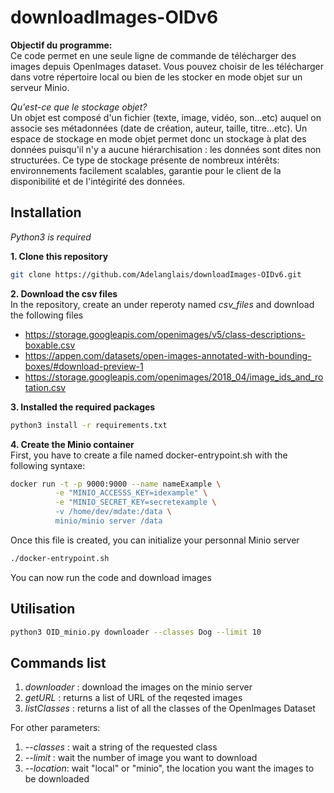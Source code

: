 # downloadImages-OIDv6
**Objectif du programme:**  
Ce code permet en une seule ligne de commande de télécharger des images depuis OpenImages dataset. Vous pouvez choisir de les télécharger dans votre répertoire local ou bien de les stocker en mode objet sur un serveur Minio.

*Qu'est-ce que le stockage objet?*  
Un objet est composé d'un fichier (texte, image, vidéo, son...etc) auquel on associe ses métadonnées (date de création, auteur, taille, titre...etc). Un espace de stockage en mode objet permet donc un stockage à plat des données puisqu'il n'y a aucune hiérarchisation : les données sont dites non structurées. Ce type de stockage présente de nombreux intérêts: environnements facilement scalables, garantie pour le client de la disponibilité et de l'intégirité des données.

## Installation
_Python3 is required_

**1. Clone this repository**
```bash
git clone https://github.com/Adelanglais/downloadImages-OIDv6.git
```  
**2. Download the csv files**  
In the repository, create an under reperoty named _csv_files_ and download the following files
* https://storage.googleapis.com/openimages/v5/class-descriptions-boxable.csv
* https://appen.com/datasets/open-images-annotated-with-bounding-boxes/#download-preview-1
* https://storage.googleapis.com/openimages/2018_04/image_ids_and_rotation.csv  

**3. Installed the required packages**  
```bash
python3 install -r requirements.txt
```
**4. Create the Minio container**  
First, you have to create a file named docker-entrypoint.sh with the following syntaxe:
```bash
docker run -t -p 9000:9000 --name nameExample \
          -e "MINIO_ACCESSS_KEY=idexample" \
          -e "MINIO_SECRET_KEY=secretexample \
          -v /home/dev/mdate:/data \
          minio/minio server /data
```
Once this file is created, you can initialize your personnal Minio server
```bash
./docker-entrypoint.sh
```
You can now run the code and download images

## Utilisation
```bash
python3 OID_minio.py downloader --classes Dog --limit 10
```

## Commands list
1. *downloader* : download the images on the minio server
2. *getURL* : returns a list of URL of the reqested images
3. *listClasses* : returns a list of all the classes of the OpenImages Dataset

For other parameters:
1. *--classes* : wait a string of the requested class
2. *--limit* : wait the number of image you want to download
3. *--location*: wait "local" or "minio", the location you want the images to be downloaded
